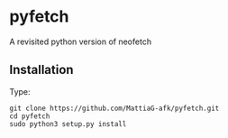 # pyfetch
A revisited python version of neofetch

## Installation
Type:
```shell
git clone https://github.com/MattiaG-afk/pyfetch.git
cd pyfetch
sudo python3 setup.py install
```
